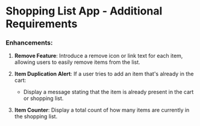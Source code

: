 # Shopping List App - Additional Requirements

### Enhancements:

1. **Remove Feature**: Introduce a remove icon or link text for each item, allowing users to easily remove items from the list.

2. **Item Duplication Alert**: If a user tries to add an item that's already in the cart:
    - Display a message stating that the item is already present in the cart or shopping list.

3. **Item Counter**: Display a total count of how many items are currently in the shopping list.

